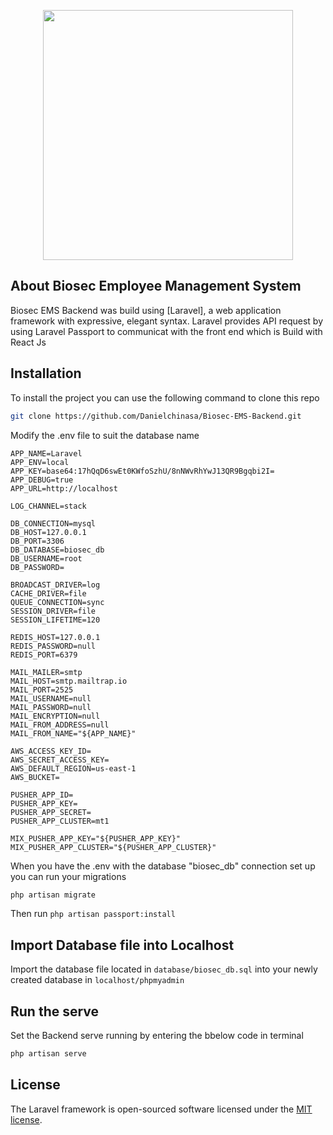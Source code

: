 <p align="center"><a href="https://laravel.com" target="_blank"><img src="https://raw.githubusercontent.com/laravel/art/master/logo-lockup/5%20SVG/2%20CMYK/1%20Full%20Color/laravel-logolockup-cmyk-red.svg" width="400"></a></p>

## About Biosec Employee Management System

Biosec EMS Backend was build using [Laravel], a web application framework with expressive, elegant syntax.
Laravel provides API request by using Laravel Passport to communicat with the front end which is Build with React Js

## Installation

To install the project you can use the following command to clone this repo

```bash
git clone https://github.com/Danielchinasa/Biosec-EMS-Backend.git
```

Modify the .env file to suit the database name

```
APP_NAME=Laravel
APP_ENV=local
APP_KEY=base64:17hQqD6swEt0KWfoSzhU/8nNWvRhYwJ13QR9Bgqbi2I=
APP_DEBUG=true
APP_URL=http://localhost

LOG_CHANNEL=stack

DB_CONNECTION=mysql
DB_HOST=127.0.0.1
DB_PORT=3306
DB_DATABASE=biosec_db
DB_USERNAME=root
DB_PASSWORD=

BROADCAST_DRIVER=log
CACHE_DRIVER=file
QUEUE_CONNECTION=sync
SESSION_DRIVER=file
SESSION_LIFETIME=120

REDIS_HOST=127.0.0.1
REDIS_PASSWORD=null
REDIS_PORT=6379

MAIL_MAILER=smtp
MAIL_HOST=smtp.mailtrap.io
MAIL_PORT=2525
MAIL_USERNAME=null
MAIL_PASSWORD=null
MAIL_ENCRYPTION=null
MAIL_FROM_ADDRESS=null
MAIL_FROM_NAME="${APP_NAME}"

AWS_ACCESS_KEY_ID=
AWS_SECRET_ACCESS_KEY=
AWS_DEFAULT_REGION=us-east-1
AWS_BUCKET=

PUSHER_APP_ID=
PUSHER_APP_KEY=
PUSHER_APP_SECRET=
PUSHER_APP_CLUSTER=mt1

MIX_PUSHER_APP_KEY="${PUSHER_APP_KEY}"
MIX_PUSHER_APP_CLUSTER="${PUSHER_APP_CLUSTER}"

```

When you have the .env with the database "biosec_db" connection set up you can run your migrations

```bash
php artisan migrate
```

Then run `php artisan passport:install`

## Import Database file into Localhost

Import the database file located in `database/biosec_db.sql` into your newly created database in `localhost/phpmyadmin`

## Run the serve

Set the Backend serve running by entering the bbelow code in terminal

```bash
php artisan serve
```

## License

The Laravel framework is open-sourced software licensed under the [MIT license](https://opensource.org/licenses/MIT).
